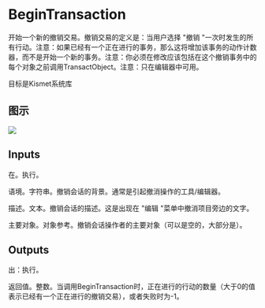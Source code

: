 # BeginTransaction

开始一个新的撤销交易。撤销交易的定义是：当用户选择 "撤销 "一次时发生的所有行动。注意：如果已经有一个正在进行的事务，那么这将增加该事务的动作计数器，而不是开始一个新的事务。注意：你必须在修改应该包括在这个撤销事务中的每个对象之前调用TransactObject。注意：只在编辑器中可用。

目标是Kismet系统库

## 图示

![]($-20221218-21141632.png)

## Inputs

在。执行。

语境。字符串。撤销会话的背景。通常是引起撤消操作的工具/编辑器。

描述。文本。撤销会话的描述。这是出现在 "编辑 "菜单中撤消项目旁边的文字。

主要对象。对象参考。撤销会话操作者的主要对象（可以是空的，大部分是）。  

## Outputs

出：执行。

返回值。整数。当调用BeginTransaction时，正在进行的行动的数量（大于0的值表示已经有一个正在进行的撤销交易），或者失败时为-1。
